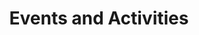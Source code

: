 ---
title: "Events and Activities"
layout: collection
permalink: /events/
collection: events
author_profile: true
---